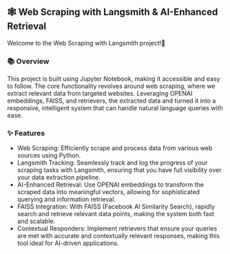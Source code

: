## 🕸️ Web Scraping with Langsmith & AI-Enhanced Retrieval

Welcome to the Web Scraping with Langsmith project!🚀

### 📚 Overview
This project is built using Jupyter Notebook, making it accessible and easy to follow.
The core functionality revolves around web scraping, where we extract relevant data from targeted websites. Leveraging OPENAI embeddings, FAISS, and retrievers,
 the extracted data and turned it into a responsive, intelligent system that can handle natural language queries with ease.

### ✨ Features
- Web Scraping: Efficiently scrape and process data from various web sources using Python.
- Langsmith Tracking: Seamlessly track and log the progress of your scraping tasks with Langsmith, ensuring that you have full visibility over your data extraction pipeline.
- AI-Enhanced Retrieval: Use OPENAI embeddings to transform the scraped data into meaningful vectors, allowing for sophisticated querying and information retrieval.
- FAISS Integration: With FAISS (Facebook AI Similarity Search), rapidly search and retrieve relevant data points, making the system both fast and scalable.
- Contextual Responders: Implement retrievers that ensure your queries are met with accurate and contextually relevant responses, making this tool ideal for AI-driven applications.

